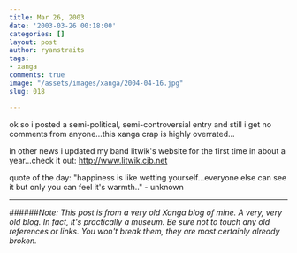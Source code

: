 ```yaml
---
title: Mar 26, 2003
date: '2003-03-26 00:18:00'
categories: []
layout: post
author: ryanstraits
tags:
- xanga
comments: true
image: "/assets/images/xanga/2004-04-16.jpg"
slug: 018

---
```

ok so i posted a semi-political, semi-controversial entry and still i get no comments from anyone...this xanga crap is highly overrated...

<!-- break -->

in other news i updated my band litwik's website for the first time in about a year...check it out: <a href="http://www.litwik.cjb.net" target="_blank">http://www.litwik.cjb.net</a>

quote of the day:
"happiness is like wetting yourself...everyone else can see it but only you can feel it's warmth.." - unknown

---

######*Note: This post is from a very old Xanga blog of mine. A very, very old blog. In fact, it's practically a museum. Be sure not to touch any old references or links. You won't break them, they are most certainly already broken.*